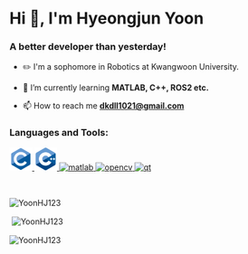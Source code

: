 <h1 align="left">Hi 👋, I'm Hyeongjun Yoon</h1>
<h3 align="left">A better developer than yesterday!</h3>

-	:pencil2: I'm a sophomore in Robotics at Kwangwoon University.

- 🌱 I’m currently learning **MATLAB, C++, ROS2 etc.**

- 📫 How to reach me **dkdll1021@gmail.com**

<h3 align="left">Languages and Tools:</h3>
<p align="left"> <a href="https://www.cprogramming.com/" target="_blank" rel="noreferrer"> <img src="https://raw.githubusercontent.com/devicons/devicon/master/icons/c/c-original.svg" alt="c" width="40" height="40"/> </a> <a href="https://www.w3schools.com/cpp/" target="_blank" rel="noreferrer"> <img src="https://raw.githubusercontent.com/devicons/devicon/master/icons/cplusplus/cplusplus-original.svg" alt="cplusplus" width="40" height="40"/> </a> <a href="https://www.mathworks.com/" target="_blank" rel="noreferrer"> <img src="https://upload.wikimedia.org/wikipedia/commons/2/21/Matlab_Logo.png" alt="matlab" width="40" height="40"/> </a> <a href="https://opencv.org/" target="_blank" rel="noreferrer"> <img src="https://www.vectorlogo.zone/logos/opencv/opencv-icon.svg" alt="opencv" width="40" height="40"/> </a> <a href="https://www.qt.io/" target="_blank" rel="noreferrer"> <img src="https://upload.wikimedia.org/wikipedia/commons/0/0b/Qt_logo_2016.svg" alt="qt" width="40" height="40"/> </a> </p>
<br/>
<p><img align="center" src="https://github-readme-stats.vercel.app/api/top-langs?username=YoonHJ123&show_icons=true&locale=en&layout=compact" alt="YoonHJ123" /></p>

<p>&nbsp;<img align="center" src="https://github-readme-stats.vercel.app/api?username=YoonHJ123&show_icons=true&locale=en" alt="YoonHJ123" /></p>

<p><img align="center" src="https://github-readme-streak-stats.herokuapp.com/?user=YoonHJ123&" alt="YoonHJ123" /></p>
